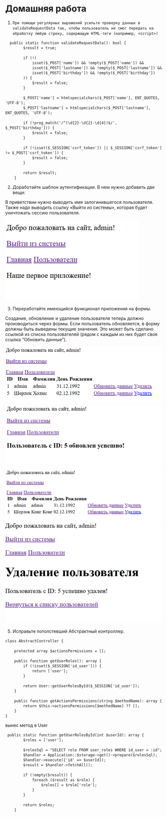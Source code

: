 # Домашняя работа
1. `При помощи регулярных выражений усильте проверку данных в validateRequestData так, чтобы пользователь не смог передать на обработку любую строку, содержащую HTML-теги (например, <script>)`
```
  public static function validateRequestData(): bool {
        $result = true;
        
        if (!( 
            isset($_POST['name']) && !empty($_POST['name']) &&
            isset($_POST['lastname']) && !empty($_POST['lastname']) &&
            isset($_POST['birthday']) && !empty($_POST['birthday'])
        )) {
            $result = false;
        }

        $_POST['name'] = htmlspecialchars($_POST['name'], ENT_QUOTES, 'UTF-8');
        $_POST['lastname'] = htmlspecialchars($_POST['lastname'], ENT_QUOTES, 'UTF-8');
        
        if (!preg_match('/^(\d{2}-\d{2}-\d{4})$/', $_POST['birthday'])) {
            $result = false;
        }
    
        if (!isset($_SESSION['csrf_token']) || $_SESSION['csrf_token'] != $_POST['csrf_token']) {
            $result = false;
        }
    
        return $result;
    }
 ```

2. Доработайте шаблон аутентификации. В нем нужно добавить две вещи:

В приветствии нужно выводить имя залогинившегося пользователя.
Также надо выводить ссылку «Выйти из системы», которая будет уничтожать сессию пользователя.

![screen1](./screen1.png)

3. Переработайте имеющийся функционал приложения на формы.

Создание, обновление и удаление пользователя теперь должно производиться через формы.
Если пользователь обновляется, в форму должны быть выведены текущие значения. Это может быть сделано ссылкой из списка пользователей (рядом с каждым из них будет своя ссылка “Обновить данные”).

![screen1](./screen2.png)
![screen1](./screen3.png)
![screen1](./screen4.png)
![screen1](./screen5.png)


5. Исправьте потолстевший Абстрактный контроллер.

```
class AbstractController {

    protected array $actionsPermissions = [];
    
    public function getUserRoles(): array {
        if (!isset($_SESSION['id_user'])) {
            return ['user'];  
        }

        return User::getUserRolesById($_SESSION['id_user']);
    }

    public function getActionsPermissions(string $methodName): array {
        return $this->actionsPermissions[$methodName] ?? [];
    }
}
```
вынес метод в User
```
 public static function getUserRolesById(int $userId): array {
        $roles = ['user'];  

        $rolesSql = "SELECT role FROM user_roles WHERE id_user = :id";
        $handler = Application::$storage->get()->prepare($rolesSql);
        $handler->execute(['id' => $userId]);
        $result = $handler->fetchAll();

        if (!empty($result)) {
            foreach ($result as $role) {
                $roles[] = $role['role'];
            }
        }

        return $roles;
    }
    
```
